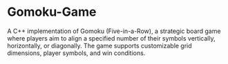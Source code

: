 # Gomoku-Game
A C++ implementation of Gomoku (Five-in-a-Row), a strategic board game where players aim to align a specified number of their symbols vertically, horizontally, or diagonally. The game supports customizable grid dimensions, player symbols, and win conditions.
